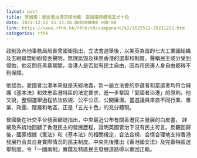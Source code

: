 ```yaml
---
layout: post
title: 曾國衞：愛國者治港天經地義　當選議員體現五光十色
date: 2021-12-22 15:33:18.000000000 +08:00
link: https://news.rthk.hk/rthk/ch/component/k2/1625512-20211222.htm
categories: rthk
---
```


政制及內地事務局局長曾國衞指出，立法會選舉後，以美英為首的七大工業國組織及五眼聯盟紛紛發表聲明，無理詆毀及抹黑香港的選舉和制度，聲稱民主成分受到侵蝕，他反問在黑暴期間，香港人是否就有民主自由，因為市民連人身自由都得不到保障。

他認為，愛國者治港本來就是天經地義，新一屆立法會的參選者和當選者均符合擁護《基本法》和效忠香港特區的法定要求，進一步鞏固「愛國者治港」的原則。他又說，整個選舉過程依法依規、公平公正、公開廉潔。當選議員來自不同行業、專業、政團、階層和地區，正是「五光十色」的充分體現。

曾國衞在社交平台發表網誌指出，中央最近公布有關香港民主發展的白皮書， 詳細及系統地回顧了香港民主的發展歷程，證明英國管治下沒有民主可言。反觀回歸後，國家根據《憲法》和《基本法》的相關規定，合法合規、合情合理地支持香港發展符合其自身實際情況的民主制度。中央先後推出《香港國安法》及完善特區選舉制度，令「一國兩制」實踐及特區民主發展道路得以重回正軌。
